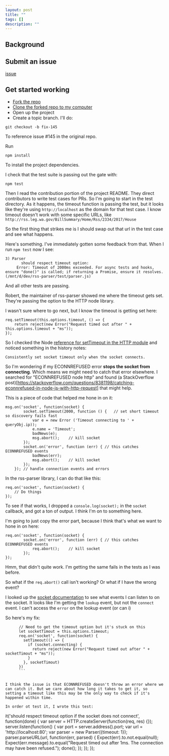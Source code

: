 ```yaml
---
layout: post
title: ""
tags: []
description: ""
---
```


## Background

## Submit an issue 

[issue](https://github.com/rbren/rss-parser/issues/145)

## Get started working

* [Fork the repo](https://help.github.com/en/github/getting-started-with-github/fork-a-repo)
* [Clone the forked repo to my computer](https://help.github.com/en/github/creating-cloning-and-archiving-repositories/cloning-a-repository)
* Open up the project
* Create a topic branch. I'll do: 

```
git checkout -b fix-145
```

To reference issue #145 in the original repo. 

Run 

```
npm install
```

To install the project dependencies. 

I check that the test suite is passing out the gate with: 

```
npm test
```

Then I read the contribution portion of the project README. They direct contributors to write test cases for PRs. So I'm going to start in the test directory. As it happens, the timeout function is passing the test, but it looks like they're using `http://localhost` as the domain for that test case. I know timeout doesn't work with some specific URLs, like `http://rss.leg.wa.gov/BillSummary/Home/Rss/2334/2017/House`

So the first thing that strikes me is I should swap out that url in the test case and see what happens. 

Here's something. I've immediately gotten some feedback from that. When I run `npm test` now I see: 

```
3) Parser
       should respect timeout option:
     Error: Timeout of 2000ms exceeded. For async tests and hooks, ensure "done()" is called; if returning a Promise, ensure it resolves. (/mnt/d/dev/rss-parser/test/parser.js)
```

And all other tests are passing. 

Robert, the maintainer of rss-parser showed me where the timeout gets set. They're passing the option to the HTTP node library. 

I wasn't sure where to go next, but I know the timeout is getting set here: 

```
req.setTimeout(this.options.timeout, () => {
    return reject(new Error("Request timed out after " + this.options.timeout + "ms"));
});
```

So I checked the Node [reference for setTimeout in the HTTP module](https://nodejs.org/api/http.html#http_request_settimeout_timeout_callback) and noticed something in the history notes: 

```
Consistently set socket timeout only when the socket connects.
```

So I'm wondering if my ECONNREFUSED error **stops the socket from connecting**. Which means we might need to catch that error elsewhere. I searched for "ECONNREFUSED node http" and found (a StackOverflow post)[https://stackoverflow.com/questions/8381198/catching-econnrefused-in-node-js-with-http-request] that might help. 

This is a piece of code that helped me hone in on it: 

```
msg.on('socket', function(socket) { 
        socket.setTimeout(2000, function () {   // set short timeout so discovery fails fast
            var e = new Error ('Timeout connecting to ' + queryObj.ip));
            e.name = 'Timeout';
            badNews(e);
            msg.abort();    // kill socket
        });
        socket.on('error', function (err) { // this catches ECONNREFUSED events
            badNews(err);
            msg.abort();    // kill socket
        });
    }); // handle connection events and errors
```

In the rss-parser library, I can do that like this: 

```
req.on('socket', function(socket) {
    // Do things
});
```

To see if that works, I dropped a `console.log(socket);` in the `socket` callback, and got a ton of output. I think I'm on to something here. 

I'm going to just copy the error part, because I think that's what we want to hone in on here: 

```
req.on('socket', function(socket) {
        socket.on('error', function (err) { // this catches ECONNREFUSED events
            req.abort();    // kill socket
        });
});
```

Hmm, that didn't quite work. I'm getting the same fails in the tests as I was before. 

So what if the `req.abort()` call isn't working? Or what if I have the wrong event? 

I looked up the [socket documentation](https://nodejs.org/api/net.html) to see what events I can listen to on the socket. It looks like I'm getting the `lookup` event, but not the `connect` event. I can't access the `error` on the lookup event (or can i)

So here's my fix: 

```
      // Need to get the timeout option but it's stuck on this 
      let socketTimout = this.options.timeout;
      req.on('socket', function(socket) {
        setTimeout(() => {
          if (socket.connecting) {
            return reject(new Error("Request timed out after " + socketTimout + "ms"));
          }
        }, socketTimout)
      })
      ```


I think the issue is that ECONNREFUSED doesn't throw an error where we can catch it. But we care about how long it takes to get it, so setting a timeout like this may be the only way to check if it's happened within time. 

In order ot test it, I wrote this test: 

```
  it('should respect timeout option if the socket does not connect', function(done) {
    var server = HTTP.createServer(function(req, res) {});
    server.listen(function() {
      var port = server.address().port;
      var url = 'http://localhost:80';
      var parser = new Parser({timeout: 1});
      parser.parseURL(url, function(err, parsed) {
        Expect(err).to.not.equal(null);
        Expect(err.message).to.equal("Request timed out after 1ms. The connection may have been refused.");
        done();
      });
    });
  });
```